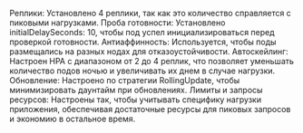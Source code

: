Реплики: Установлено 4 реплики, так как это количество справляется с пиковыми нагрузками.
Проба готовности: Установлено initialDelaySeconds: 10, чтобы под успел инициализироваться перед проверкой готовности.
Антиаффинность: Используется, чтобы поды размещались на разных нодах для отказоустойчивости.
Автоскейлинг: Настроен HPA с диапазоном от 2 до 4 реплик, что позволяет уменьшать количество подов ночью и увеличивать их днем в случае нагрузки.
Обновление: Настроено по стратегии RollingUpdate, чтобы минимизировать даунтайм при обновлениях.
Лимиты и запросы ресурсов: Настроены так, чтобы учитывать специфику нагрузки приложения, обеспечивая достаточные ресурсы для пиковых запросов и экономию в остальное время.
